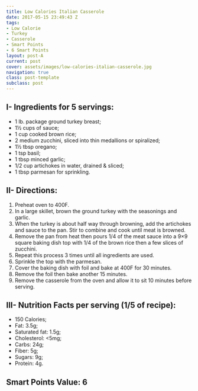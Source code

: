 ```yaml
---
title: Low Calories Italian Casserole
date: 2017-05-15 23:49:43 Z
tags:
- Low Calorie
- Turkey
- Casserole
- Smart Points
- 6 Smart Points
layout: post-A
current: post
cover: assets/images/low-calories-italian-casserole.jpg
navigation: true
class: post-template
subclass: post
---
```


## I- Ingredients for 5 servings:

* 1 lb. package ground turkey breast;
* 1½ cups of sauce;
* 1 cup cooked brown rice;
* 2 medium zucchini, sliced into thin medallions or spiralized;
* 1½ tbsp oregano;
* 1 tsp basil;
* 1 tbsp minced garlic;
* 1/2 cup artichokes in water, drained & sliced;
* 1 tbsp parmesan for sprinkling.

## II- Directions:

1. Preheat oven to 400F.
1. In a large skillet, brown the ground turkey with the seasonings and garlic.
1. When the turkey is about half way through browning, add the artichokes and sauce to the pan. Stir to combine and cook until meat is browned.
1. Remove the pan from heat then pours 1/4 of the meat sauce into a 9&#215;9 square baking dish top with 1/4 of the brown rice then a few slices of zucchini.
1. Repeat this process 3 times until all ingredients are used.
1. Sprinkle the top with the parmesan.
1. Cover the baking dish with foil and bake at 400F for 30 minutes.
1. Remove the foil then bake another 15 minutes.
1. Remove the casserole from the oven and allow it to sit 10 minutes before serving.

## III- Nutrition Facts per serving (1/5 of recipe):

* 150 Calories;
* Fat: 3.5g;
* Saturated fat: 1.5g;
* Cholesterol: <5mg;
* Carbs: 24g;
* Fiber: 5g;
* Sugars: 9g;
* Protein: 4g.

## Smart Points Value: 6

